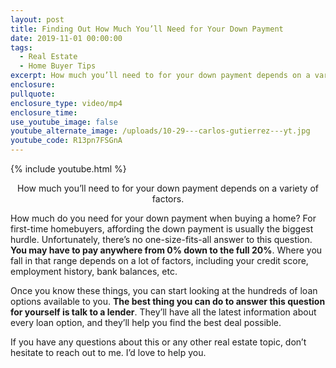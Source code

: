 ```yaml
---
layout: post
title: Finding Out How Much You’ll Need for Your Down Payment
date: 2019-11-01 00:00:00
tags:
  - Real Estate
  - Home Buyer Tips
excerpt: How much you’ll need to for your down payment depends on a variety of factors.
enclosure:
pullquote:
enclosure_type: video/mp4
enclosure_time:
use_youtube_image: false
youtube_alternate_image: /uploads/10-29---carlos-gutierrez---yt.jpg
youtube_code: R13pn7FSGnA
---
```


{% include youtube.html %}

<center>How much you’ll need to for your down payment depends on a variety of factors.</center>

How much do you need for your down payment when buying a home? For first-time homebuyers, affording the down payment is usually the biggest hurdle. Unfortunately, there’s no one-size-fits-all answer to this question. **You may have to pay anywhere from 0% down to the full 20%**. Where you fall in that range depends on a lot of factors, including your credit score, employment history, bank balances, etc.

Once you know these things, you can start looking at the hundreds of loan options available to you. **The best thing you can do to answer this question for yourself is talk to a lender**. They’ll have all the latest information about every loan option, and they’ll help you find the best deal possible.

If you have any questions about this or any other real estate topic, don’t hesitate to reach out to me. I’d love to help you.